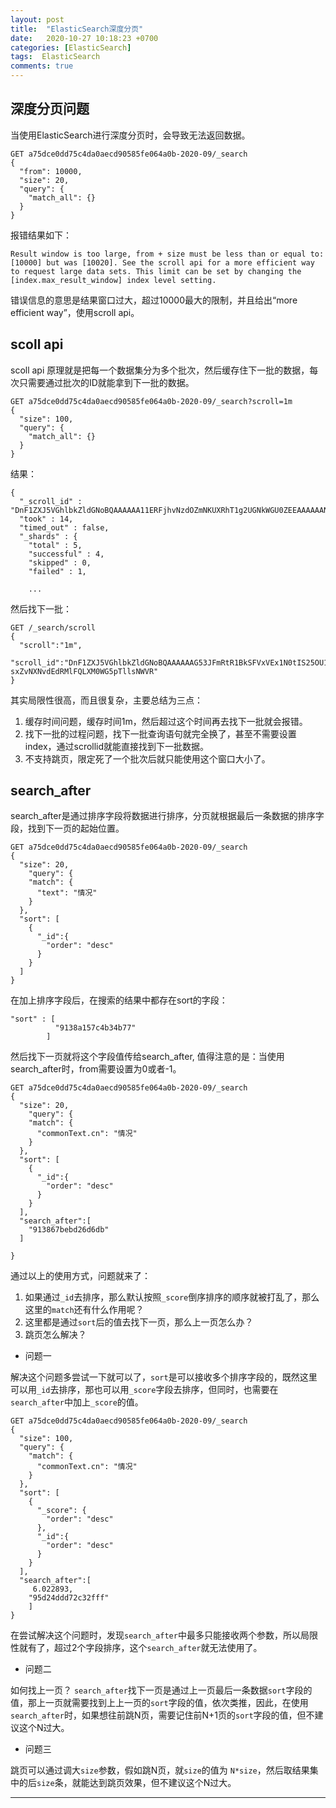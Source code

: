 ```yaml
---
layout: post
title:  "ElasticSearch深度分页"
date:   2020-10-27 10:18:23 +0700
categories: [ElasticSearch]
tags:  ElasticSearch
comments: true
---
```


## 深度分页问题

当使用ElasticSearch进行深度分页时，会导致无法返回数据。

```
GET a75dce0dd75c4da0aecd90585fe064a0b-2020-09/_search
{
  "from": 10000, 
  "size": 20, 
  "query": {
    "match_all": {}
  }
}
```

报错结果如下：

```
Result window is too large, from + size must be less than or equal to: [10000] but was [10020]. See the scroll api for a more efficient way to request large data sets. This limit can be set by changing the [index.max_result_window] index level setting.

```

错误信息的意思是结果窗口过大，超过10000最大的限制，并且给出“more efficient way”，使用scroll api。

## scoll api

scoll api 原理就是把每一个数据集分为多个批次，然后缓存住下一批的数据，每次只需要通过批次的ID就能拿到下一批的数据。

```
GET a75dce0dd75c4da0aecd90585fe064a0b-2020-09/_search?scroll=1m
{
  "size": 100,
  "query": {
    "match_all": {}
  }
}
```

结果：

```
{
  "_scroll_id" : "DnF1ZXJ5VGhlbkZldGNoBQAAAAAA11ERFjhvNzdOZmNKUXRhT1g2UGNkWGU0ZEEAAAAAANdREhY4bzc3TmZjSlF0YU9YNlBjZFhlNGRBAAAAAACzOyMWN184MGl2QkZReTZSaG1iMk4wQzR2ZwAAAAAAvLxKFlBxSjZCbmhPVEppOHhDV255YW1MOVEAAAAAALy8SRZQcUo2Qm5oT1RKaTh4Q1dueWFtTDlR",
  "took" : 14,
  "timed_out" : false,
  "_shards" : {
    "total" : 5,
    "successful" : 4,
    "skipped" : 0,
    "failed" : 1,
    
    ...
```

然后找下一批：

```
GET /_search/scroll
{
  "scroll":"1m",
  "scroll_id":"DnF1ZXJ5VGhlbkZldGNoBQAAAAAAG53JFmRtR1BkSFVxVEx1N0tIS25OU1hSOWcAAAAAANVRbxY0SXFwUkFXQlN3LVNHV3FBY051SjBnAAAAAADZvrIWbzVzb3RHUTJRUC1zNFhuaU5ZbDVlUQAAAAAA1VFwFjRJcXBSQVdCU3ctU0dXcUFjTnVKMGcAAAAAANm-sxZvNXNvdEdRMlFQLXM0WG5pTllsNWVR"
}
```

其实局限性很高，而且很复杂，主要总结为三点：

1. 缓存时间问题，缓存时间1m，然后超过这个时间再去找下一批就会报错。
2. 找下一批的过程问题，找下一批查询语句就完全换了，甚至不需要设置index，通过scrollid就能直接找到下一批数据。
3. 不支持跳页，限定死了一个批次后就只能使用这个窗口大小了。


## search_after

search_after是通过排序字段将数据进行排序，分页就根据最后一条数据的排序字段，找到下一页的起始位置。

```
GET a75dce0dd75c4da0aecd90585fe064a0b-2020-09/_search
{
  "size": 20, 
    "query": {
    "match": {
      "text": "情况"
    }
  },
  "sort": [
    {
      "_id":{
        "order": "desc"
      }
    }
  ]
}
```

在加上排序字段后，在搜索的结果中都存在sort的字段：

```
"sort" : [
          "9138a157c4b34b77"
        ]
```

然后找下一页就将这个字段值传给search_after, 值得注意的是：当使用search_after时，from需要设置为0或者-1。

```
GET a75dce0dd75c4da0aecd90585fe064a0b-2020-09/_search
{
  "size": 20, 
    "query": {
    "match": {
      "commonText.cn": "情况"
    }
  },
  "sort": [
    {
      "_id":{
        "order": "desc"
      }
    }
  ],
  "search_after":[
    "913867bebd26d6db"
  ]
    
}
```

通过以上的使用方式，问题就来了：

1. 如果通过```_id```去排序，那么默认按照```_score```倒序排序的顺序就被打乱了，那么这里的```match```还有什么作用呢？
2. 这里都是通过```sort```后的值去找下一页，那么上一页怎么办？
3. 跳页怎么解决？

* 问题一

解决这个问题多尝试一下就可以了，```sort```是可以接收多个排序字段的，既然这里可以用```_id```去排序，那也可以用```_score```字段去排序，但同时，也需要在```search_after```中加上```_score```的值。

```
GET a75dce0dd75c4da0aecd90585fe064a0b-2020-09/_search
{
  "size": 100, 
  "query": {
    "match": {
      "commonText.cn": "情况"
    }
  },
  "sort": [
    {
      "_score": {
        "order": "desc"
      },
      "_id":{
        "order": "desc"
      }
    }
  ],
  "search_after":[
     6.022893,
    "95d24ddd72c32fff"
    ]
}
```

在尝试解决这个问题时，发现```search_after```中最多只能接收两个参数，所以局限性就有了，超过2个字段排序，这个```search_after```就无法使用了。

* 问题二

如何找上一页？ ```search_after```找下一页是通过上一页最后一条数据```sort```字段的值，那上一页就需要找到上上一页的```sort```字段的值，依次类推，因此，在使用```search_after```时，如果想往前跳N页，需要记住前N+1页的```sort```字段的值，但不建议这个N过大。

* 问题三

跳页可以通过调大```size```参数，假如跳N页，就```size```的值为 ```N*size```，然后取结果集中的后```size```条，就能达到跳页效果，但不建议这个N过大。

------

